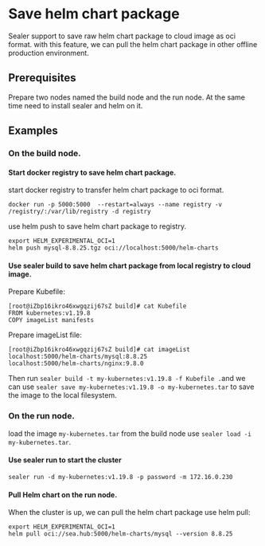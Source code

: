 # Save helm chart package

Sealer support to save raw helm chart package to cloud image as oci format. with this feature, we can pull the helm
chart package in other offline production environment.

## Prerequisites

Prepare two nodes named the build node and the run node. At the same time need to install sealer and helm on it.

## Examples

### On the build node.

#### Start docker registry to save helm chart package.

start docker registry to transfer helm chart package to oci format.

```shell
docker run -p 5000:5000  --restart=always --name registry -v /registry/:/var/lib/registry -d registry
```

use helm push to save helm chart package to registry.

```shell
export HELM_EXPERIMENTAL_OCI=1
helm push mysql-8.8.25.tgz oci://localhost:5000/helm-charts
```

#### Use sealer build to save helm chart package from local registry to cloud image.

Prepare Kubefile:

```shell
[root@iZbp16ikro46xwgqzij67sZ build]# cat Kubefile
FROM kubernetes:v1.19.8
COPY imageList manifests
```

Prepare imageList file:

```shell
[root@iZbp16ikro46xwgqzij67sZ build]# cat imageList
localhost:5000/helm-charts/mysql:8.8.25
localhost:5000/helm-charts/nginx:9.8.0
```

Then run `sealer build -t my-kubernetes:v1.19.8 -f Kubefile .`and we can
use `sealer save my-kubernetes:v1.19.8 -o my-kubernetes.tar` to save the image to the local filesystem.

### On the run node.

load the image `my-kubernetes.tar` from the build node use `sealer load -i my-kubernetes.tar`.

#### Use sealer run to start the cluster

```shell
sealer run -d my-kubernetes:v1.19.8 -p password -m 172.16.0.230
```

#### Pull Helm chart on the run node.

When the cluster is up, we can pull the helm chart package use helm pull:

```shell
export HELM_EXPERIMENTAL_OCI=1
helm pull oci://sea.hub:5000/helm-charts/mysql --version 8.8.25
```
